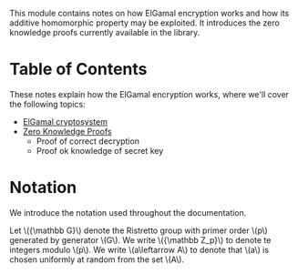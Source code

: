 This module contains notes on how ElGamal encryption works and how its additive homomorphic
property may be exploited. It introduces the zero knowledge proofs currently available in the library.

Table of Contents
=================
These notes explain how the ElGamal encryption works, where we'll cover the following topics:

* [ElGamal cryptosystem](::notes::elgamal_cryptosystem)
* [Zero Knowledge Proofs](::notes::zkps)
    * Proof of correct decryption
    * Proof ok knowledge of secret key
    
Notation
========
We introduce the notation used throughout the documentation.

Let \\({\mathbb G}\\) denote the Ristretto group with primer order \\(p\\) generated by generator \\(G\\). We write
\\({\mathbb Z\_p}\\) to denote te integers modulo \\(p\\). We write \\(a\leftarrow A\\) to denote that \\(a\\) is 
chosen uniformly at random from the set \\(A\\). 

